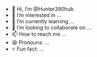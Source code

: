 - 👋 Hi, I’m @Hunter390hub
- 👀 I’m interested in ...
- 🌱 I’m currently learning ...
- 💞️ I’m looking to collaborate on ...
- 📫 How to reach me ...
- 😄 Pronouns: ...
- ⚡ Fun fact: ...

<!---
Hunter390hub/Hunter390hub is a ✨ special ✨ repository because its `README.md` (this file) appears on your GitHub profile.
You can click the Preview link to take a look at your changes.
--->
